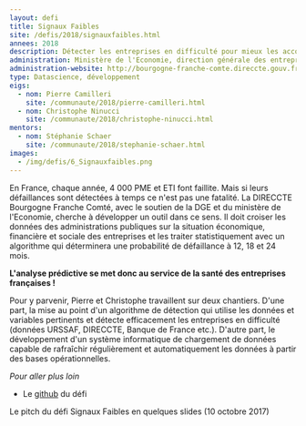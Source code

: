 ```yaml
---
layout: defi
title: Signaux Faibles
site: /defis/2018/signauxfaibles.html
annees: 2018
description: Détecter les entreprises en difficulté pour mieux les accompagner
administration: Ministère de l'Economie, direction générale des entreprises et DIRECCTE Bourgogne Franche-Comté
administration-website: http://bourgogne-franche-comte.direccte.gouv.fr/
type: Datascience, développement
eigs:
  - nom: Pierre Camilleri
    site: /communaute/2018/pierre-camilleri.html
  - nom: Christophe Ninucci
    site: /communaute/2018/christophe-ninucci.html
mentors:
  - nom: Stéphanie Schaer
    site: /communaute/2018/stephanie-schaer.html
images:
  - /img/defis/6_Signauxfaibles.png
---
```


En France, chaque année, 4 000 PME et ETI font faillite. Mais si leurs
défaillances sont détectées à temps ce n'est pas une fatalité. La
DIRECCTE Bourgogne Franche Comté, avec le soutien de la DGE et du
ministère de l'Economie, cherche à développer un outil dans ce
sens. Il doit croiser les données des administrations publiques sur la
situation économique, financière et sociale des entreprises et les
traiter statistiquement avec un algorithme qui déterminera une
probabilité de défaillance à 12, 18 et 24 mois.

**L'analyse prédictive se met donc au service de la santé des
entreprises françaises !**

Pour y parvenir, Pierre et Christophe travaillent sur deux
chantiers. D'une part, la mise au point d'un algorithme de détection
qui utilise les données et variables pertinents et détecte
efficacement les entreprises en difficulté (données URSSAF, DIRECCTE,
Banque de France etc.). D'autre part, le développement d'un système
informatique de chargement de données capable de rafraîchir
régulièrement et automatiquement les données à partir des bases
opérationnelles.

_Pour aller plus loin_

* Le [github](https://github.com/entrepreneur-interet-general/opensignauxfaibles) du défi

Le pitch du défi Signaux Faibles en quelques slides (10 octobre 2017)

<script async class="speakerdeck-embed" data-id="9020a67787a643bda86fb3987d017a43" data-ratio="1.33333333333333" src="//speakerdeck.com/assets/embed.js"></script>
